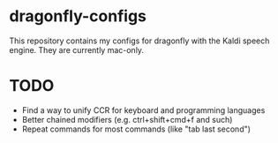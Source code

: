 # dragonfly-configs
This repository contains my configs for dragonfly with the Kaldi speech engine. They are currently mac-only.

# TODO
* Find a way to unify CCR for keyboard and programming languages
* Better chained modifiers (e.g. ctrl+shift+cmd+f and such)  
* Repeat commands for most commands (like "tab last second")